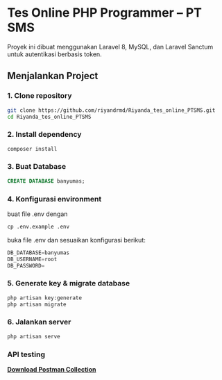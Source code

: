 # Tes Online PHP Programmer – PT SMS

Proyek ini dibuat menggunakan Laravel 8, MySQL, dan Laravel Sanctum untuk autentikasi berbasis token.

## Menjalankan Project

### 1. Clone repository
```bash
git clone https://github.com/riyandrmd/Riyanda_tes_online_PTSMS.git
cd Riyanda_tes_online_PTSMS
```

### 2. Install dependency
```bash
composer install
```

### 3. Buat Database
```sql
CREATE DATABASE banyumas;
```

### 4. Konfigurasi environment
buat file .env dengan
```html
cp .env.example .env
```
buka file .env dan sesuaikan konfigurasi berikut:
```sql
DB_DATABASE=banyumas
DB_USERNAME=root
DB_PASSWORD=
```

### 5. Generate key & migrate database
```bash
php artisan key:generate
php artisan migrate
```

### 6. Jalankan server
```bash
php artisan serve
```

### API testing
**[Download Postman Collection](https://github.com/riyandrmd/Riyanda_tes_online_PTSMS/blob/main/Project%20Laravel%20PT%20SMS.postman_collection.json)**

